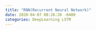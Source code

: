 ```yaml
---
title: "RNN(Recurrent Neural Network)"
date: 2020-04-07 08:26:28 -0400
categories: DeepLearning LSTM
---
```

